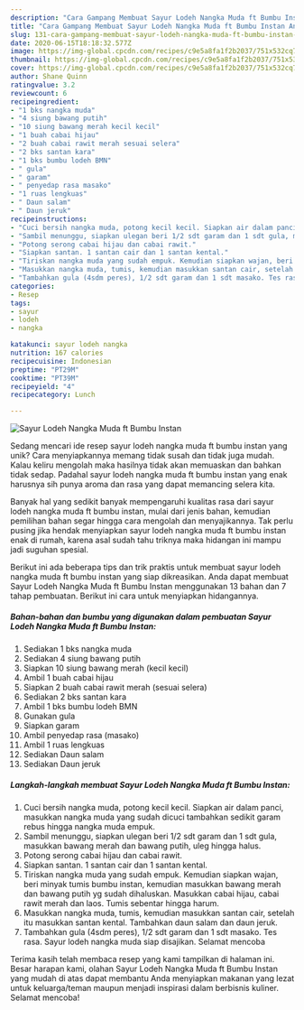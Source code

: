 ```yaml
---
description: "Cara Gampang Membuat Sayur Lodeh Nangka Muda ft Bumbu Instan Anti Gagal"
title: "Cara Gampang Membuat Sayur Lodeh Nangka Muda ft Bumbu Instan Anti Gagal"
slug: 131-cara-gampang-membuat-sayur-lodeh-nangka-muda-ft-bumbu-instan-anti-gagal
date: 2020-06-15T18:18:32.577Z
image: https://img-global.cpcdn.com/recipes/c9e5a8fa1f2b2037/751x532cq70/sayur-lodeh-nangka-muda-ft-bumbu-instan-foto-resep-utama.jpg
thumbnail: https://img-global.cpcdn.com/recipes/c9e5a8fa1f2b2037/751x532cq70/sayur-lodeh-nangka-muda-ft-bumbu-instan-foto-resep-utama.jpg
cover: https://img-global.cpcdn.com/recipes/c9e5a8fa1f2b2037/751x532cq70/sayur-lodeh-nangka-muda-ft-bumbu-instan-foto-resep-utama.jpg
author: Shane Quinn
ratingvalue: 3.2
reviewcount: 6
recipeingredient:
- "1 bks nangka muda"
- "4 siung bawang putih"
- "10 siung bawang merah kecil kecil"
- "1 buah cabai hijau"
- "2 buah cabai rawit merah sesuai selera"
- "2 bks santan kara"
- "1 bks bumbu lodeh BMN"
- " gula"
- " garam"
- " penyedap rasa masako"
- "1 ruas lengkuas"
- " Daun salam"
- " Daun jeruk"
recipeinstructions:
- "Cuci bersih nangka muda, potong kecil kecil. Siapkan air dalam panci, masukkan nangka muda yang sudah dicuci tambahkan sedikit garam rebus hingga nangka muda empuk."
- "Sambil menunggu, siapkan ulegan beri 1/2 sdt garam dan 1 sdt gula, masukkan bawang merah dan bawang putih, uleg hingga halus."
- "Potong serong cabai hijau dan cabai rawit."
- "Siapkan santan. 1 santan cair dan 1 santan kental."
- "Tiriskan nangka muda yang sudah empuk. Kemudian siapkan wajan, beri minyak tumis bumbu instan, kemudian masukkan bawang merah dan bawang putih yg sudah dihaluskan. Masukkan cabai hijau, cabai rawit merah dan laos. Tumis sebentar hingga harum."
- "Masukkan nangka muda, tumis, kemudian masukkan santan cair, setelah itu masukkan santan kental. Tambahkan daun salam dan daun jeruk."
- "Tambahkan gula (4sdm peres), 1/2 sdt garam dan 1 sdt masako. Tes rasa. Sayur lodeh nangka muda siap disajikan. Selamat mencoba"
categories:
- Resep
tags:
- sayur
- lodeh
- nangka

katakunci: sayur lodeh nangka 
nutrition: 167 calories
recipecuisine: Indonesian
preptime: "PT29M"
cooktime: "PT39M"
recipeyield: "4"
recipecategory: Lunch

---
```



![Sayur Lodeh Nangka Muda ft Bumbu Instan](https://img-global.cpcdn.com/recipes/c9e5a8fa1f2b2037/751x532cq70/sayur-lodeh-nangka-muda-ft-bumbu-instan-foto-resep-utama.jpg)

Sedang mencari ide resep sayur lodeh nangka muda ft bumbu instan yang unik? Cara menyiapkannya memang tidak susah dan tidak juga mudah. Kalau keliru mengolah maka hasilnya tidak akan memuaskan dan bahkan tidak sedap. Padahal sayur lodeh nangka muda ft bumbu instan yang enak harusnya sih punya aroma dan rasa yang dapat memancing selera kita.



Banyak hal yang sedikit banyak mempengaruhi kualitas rasa dari sayur lodeh nangka muda ft bumbu instan, mulai dari jenis bahan, kemudian pemilihan bahan segar hingga cara mengolah dan menyajikannya. Tak perlu pusing jika hendak menyiapkan sayur lodeh nangka muda ft bumbu instan enak di rumah, karena asal sudah tahu triknya maka hidangan ini mampu jadi suguhan spesial.


Berikut ini ada beberapa tips dan trik praktis untuk membuat sayur lodeh nangka muda ft bumbu instan yang siap dikreasikan. Anda dapat membuat Sayur Lodeh Nangka Muda ft Bumbu Instan menggunakan 13 bahan dan 7 tahap pembuatan. Berikut ini cara untuk menyiapkan hidangannya.

<!--inarticleads1-->

##### Bahan-bahan dan bumbu yang digunakan dalam pembuatan Sayur Lodeh Nangka Muda ft Bumbu Instan:

1. Sediakan 1 bks nangka muda
1. Sediakan 4 siung bawang putih
1. Siapkan 10 siung bawang merah (kecil kecil)
1. Ambil 1 buah cabai hijau
1. Siapkan 2 buah cabai rawit merah (sesuai selera)
1. Sediakan 2 bks santan kara
1. Ambil 1 bks bumbu lodeh BMN
1. Gunakan  gula
1. Siapkan  garam
1. Ambil  penyedap rasa (masako)
1. Ambil 1 ruas lengkuas
1. Sediakan  Daun salam
1. Sediakan  Daun jeruk




<!--inarticleads2-->

##### Langkah-langkah membuat Sayur Lodeh Nangka Muda ft Bumbu Instan:

1. Cuci bersih nangka muda, potong kecil kecil. Siapkan air dalam panci, masukkan nangka muda yang sudah dicuci tambahkan sedikit garam rebus hingga nangka muda empuk.
1. Sambil menunggu, siapkan ulegan beri 1/2 sdt garam dan 1 sdt gula, masukkan bawang merah dan bawang putih, uleg hingga halus.
1. Potong serong cabai hijau dan cabai rawit.
1. Siapkan santan. 1 santan cair dan 1 santan kental.
1. Tiriskan nangka muda yang sudah empuk. Kemudian siapkan wajan, beri minyak tumis bumbu instan, kemudian masukkan bawang merah dan bawang putih yg sudah dihaluskan. Masukkan cabai hijau, cabai rawit merah dan laos. Tumis sebentar hingga harum.
1. Masukkan nangka muda, tumis, kemudian masukkan santan cair, setelah itu masukkan santan kental. Tambahkan daun salam dan daun jeruk.
1. Tambahkan gula (4sdm peres), 1/2 sdt garam dan 1 sdt masako. Tes rasa. Sayur lodeh nangka muda siap disajikan. Selamat mencoba




Terima kasih telah membaca resep yang kami tampilkan di halaman ini. Besar harapan kami, olahan Sayur Lodeh Nangka Muda ft Bumbu Instan yang mudah di atas dapat membantu Anda menyiapkan makanan yang lezat untuk keluarga/teman maupun menjadi inspirasi dalam berbisnis kuliner. Selamat mencoba!
